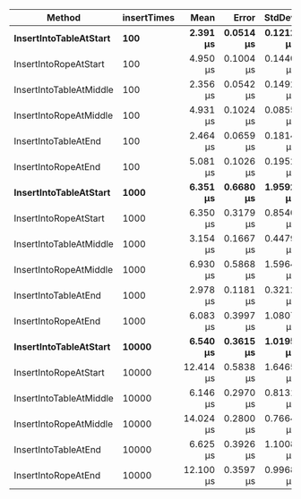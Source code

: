 |                  Method | insertTimes |      Mean |     Error |    StdDev |    Median | Allocated |
|------------------------ |------------ |----------:|----------:|----------:|----------:|----------:|
|  **InsertIntoTableAtStart** |         **100** |  **2.391 μs** | **0.0514 μs** | **0.1212 μs** |  **2.400 μs** |    **1808 B** |
|   InsertIntoRopeAtStart |         100 |  4.950 μs | 0.1004 μs | 0.1440 μs |  4.950 μs |     816 B |
| InsertIntoTableAtMiddle |         100 |  2.356 μs | 0.0542 μs | 0.1492 μs |  2.300 μs |    1808 B |
|  InsertIntoRopeAtMiddle |         100 |  4.931 μs | 0.1024 μs | 0.0855 μs |  4.900 μs |    1984 B |
|    InsertIntoTableAtEnd |         100 |  2.464 μs | 0.0659 μs | 0.1814 μs |  2.400 μs |    1808 B |
|     InsertIntoRopeAtEnd |         100 |  5.081 μs | 0.1026 μs | 0.1952 μs |  5.050 μs |    1984 B |
|  **InsertIntoTableAtStart** |        **1000** |  **6.351 μs** | **0.6680 μs** | **1.9592 μs** |  **5.800 μs** |    **2728 B** |
|   InsertIntoRopeAtStart |        1000 |  6.350 μs | 0.3179 μs | 0.8540 μs |  6.050 μs |     936 B |
| InsertIntoTableAtMiddle |        1000 |  3.154 μs | 0.1667 μs | 0.4479 μs |  3.000 μs |    2728 B |
|  InsertIntoRopeAtMiddle |        1000 |  6.930 μs | 0.5868 μs | 1.5964 μs |  6.400 μs |    2104 B |
|    InsertIntoTableAtEnd |        1000 |  2.978 μs | 0.1181 μs | 0.3212 μs |  2.900 μs |    2728 B |
|     InsertIntoRopeAtEnd |        1000 |  6.083 μs | 0.3997 μs | 1.0807 μs |  5.650 μs |    2104 B |
|  **InsertIntoTableAtStart** |       **10000** |  **6.540 μs** | **0.3615 μs** | **1.0195 μs** |  **6.200 μs** |    **2840 B** |
|   InsertIntoRopeAtStart |       10000 | 12.414 μs | 0.5838 μs | 1.6465 μs | 11.900 μs |    1096 B |
| InsertIntoTableAtMiddle |       10000 |  6.146 μs | 0.2970 μs | 0.8131 μs |  5.900 μs |    2840 B |
|  InsertIntoRopeAtMiddle |       10000 | 14.024 μs | 0.2800 μs | 0.7664 μs | 14.000 μs |    2264 B |
|    InsertIntoTableAtEnd |       10000 |  6.625 μs | 0.3926 μs | 1.1008 μs |  6.200 μs |    2840 B |
|     InsertIntoRopeAtEnd |       10000 | 12.100 μs | 0.3597 μs | 0.9968 μs | 11.900 μs |    2264 B |
